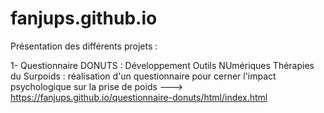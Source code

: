 # fanjups.github.io

Présentation des différents projets :

1- Questionnaire DONUTS : Développement Outils NUmériques Thérapies du Surpoids : réalisation d'un questionnaire pour cerner l'impact psychologique sur la prise de poids ---> https://fanjups.github.io/questionnaire-donuts/html/index.html
